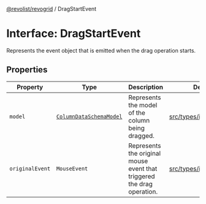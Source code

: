 [@revolist/revogrid](README.md) / DragStartEvent

# Interface: DragStartEvent

Represents the event object that is emitted when the drag operation starts.

## Properties

| Property | Type | Description | Defined in |
| ------ | ------ | ------ | ------ |
| `model` | [`ColumnDataSchemaModel`](TypeAlias.ColumnDataSchemaModel.md) | Represents the model of the column being dragged. | [src/types/interfaces.ts:662](https://github.com/revolist/revogrid/blob/703fa47ec13d35676d07f3192b2741384647a863/src/types/interfaces.ts#L662) |
| `originalEvent` | `MouseEvent` | Represents the original mouse event that triggered the drag operation. | [src/types/interfaces.ts:657](https://github.com/revolist/revogrid/blob/703fa47ec13d35676d07f3192b2741384647a863/src/types/interfaces.ts#L657) |
